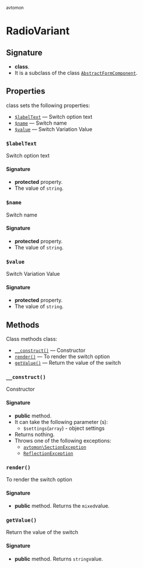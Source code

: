 <small> avtomon </small>

RadioVariant
============

Signature
---------

- **class**.
- It is a subclass of the class [`AbstractFormComponent`](../avtomon/AbstractFormComponent.md).

Properties
----------

class sets the following properties:

  - [`$labelText`](#$labelText) &mdash; Switch option text
  - [`$name`](#$name) &mdash; Switch name
  - [`$value`](#$value) &mdash; Switch Variation Value

### `$labelText`<a name="labelText"> </a>

Switch option text

#### Signature

- **protected** property.
- The value of `string`.

### `$name`<a name="name"> </a>

Switch name

#### Signature

- **protected** property.
- The value of `string`.

### `$value`<a name="value"> </a>

Switch Variation Value

#### Signature

- **protected** property.
- The value of `string`.

Methods
-------

Class methods class:

  - [`__construct()`](#__construct) &mdash; Constructor
  - [`render()`](#render) &mdash; To render the switch option
  - [`getValue()`](#getValue) &mdash; Return the value of the switch

### `__construct()`<a name="__construct"> </a>

Constructor

#### Signature

- **public** method.
- It can take the following parameter (s):
  - `$settings`(`array`) - object settings
- Returns nothing.
- Throws one of the following exceptions:
  - [`avtomon\SectionException`](../avtomon/SectionException.md)
  - [`ReflectionException`](http://php.net/class.ReflectionException)

### `render()`<a name="render"> </a>

To render the switch option

#### Signature

- **public** method.
Returns the `mixed`value.

### `getValue()`<a name="getValue"> </a>

Return the value of the switch

#### Signature

- **public** method.
Returns `string`value.

